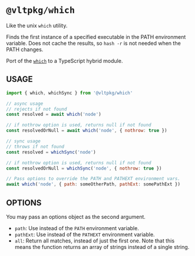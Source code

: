 # `@vltpkg/which`

Like the unix `which` utility.

Finds the first instance of a specified executable in the PATH
environment variable. Does not cache the results, so `hash -r` is not
needed when the PATH changes.

Port of the [`which`](http://npm.im/which) to a TypeScript hybrid
module.

## USAGE

```js
import { which, whichSync } from '@vltpkg/which'

// async usage
// rejects if not found
const resolved = await which('node')

// if nothrow option is used, returns null if not found
const resolvedOrNull = await which('node', { nothrow: true })

// sync usage
// throws if not found
const resolved = whichSync('node')

// if nothrow option is used, returns null if not found
const resolvedOrNull = whichSync('node', { nothrow: true })

// Pass options to override the PATH and PATHEXT environment vars.
await which('node', { path: someOtherPath, pathExt: somePathExt })
```

## OPTIONS

You may pass an options object as the second argument.

- `path`: Use instead of the `PATH` environment variable.
- `pathExt`: Use instead of the `PATHEXT` environment variable.
- `all`: Return all matches, instead of just the first one. Note that
  this means the function returns an array of strings instead of a
  single string.
